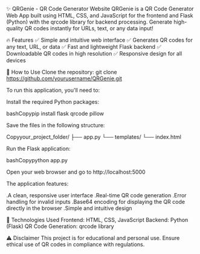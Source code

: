 ✨ QRGenie - QR Code Generator Website
QRGenie is a QR Code Generator Web App built using HTML, CSS, and JavaScript for the frontend and Flask (Python) with the qrcode library for backend processing. Generate high-quality QR codes instantly for URLs, text, or any data input!

🔥 Features
✅ Simple and intuitive web interface
✅ Generates QR codes for any text, URL, or data
✅ Fast and lightweight Flask backend
✅ Downloadable QR codes in high resolution
✅ Responsive design for all devices

🚀 How to Use
Clone the repository:
git clone https://github.com/yourusername/QRGenie.git  

To run this application, you'll need to:

Install the required Python packages:

bashCopypip install flask qrcode pillow

Save the files in the following structure:

Copyyour_project_folder/
├── app.py
└── templates/
    └── index.html

Run the Flask application:

bashCopypython app.py

Open your web browser and go to http://localhost:5000

The application features:

.A clean, responsive user interface
.Real-time QR code generation
.Error handling for invalid inputs
.Base64 encoding for displaying the QR code directly in the browser
.Simple and intuitive design


📌 Technologies Used
Frontend: HTML, CSS, JavaScript
Backend: Python (Flask)
QR Code Generation: qrcode library


⚠️ Disclaimer
This project is for educational and personal use. Ensure ethical use of QR codes in compliance with regulations.
